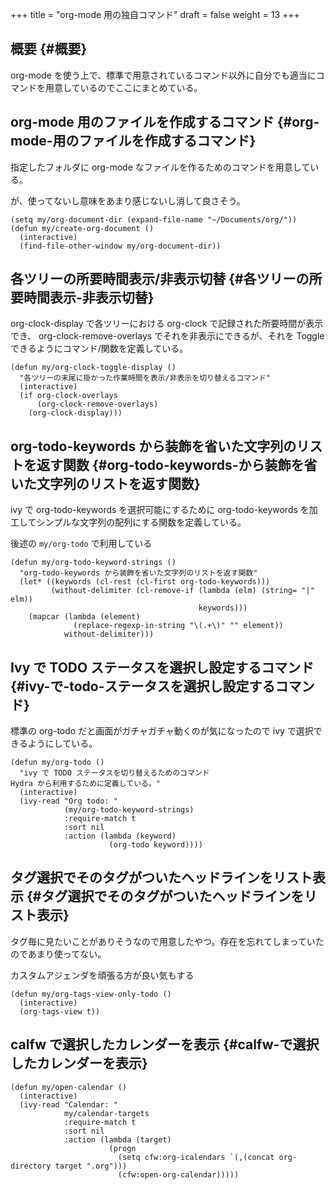 +++
title = "org-mode 用の独自コマンド"
draft = false
weight = 13
+++

## 概要 {#概要}

org-mode を使う上で、標準で用意されているコマンド以外に自分でも適当にコマンドを用意しているのでここにまとめている。


## org-mode 用のファイルを作成するコマンド {#org-mode-用のファイルを作成するコマンド}

指定したフォルダに org-mode なファイルを作るためのコマンドを用意している。

が、使ってないし意味をあまり感じないし消して良さそう。

```emacs-lisp
(setq my/org-document-dir (expand-file-name "~/Documents/org/"))
(defun my/create-org-document ()
  (interactive)
  (find-file-other-window my/org-document-dir))
```


## 各ツリーの所要時間表示/非表示切替 {#各ツリーの所要時間表示-非表示切替}

org-clock-display で各ツリーにおける org-clock で記録された所要時間が表示でき、
org-clock-remove-overlays でそれを非表示にできるが、それを Toggle できるようにコマンド/関数を定義している。

```emacs-lisp
(defun my/org-clock-toggle-display ()
  "各ツリーの末尾に掛かった作業時間を表示/非表示を切り替えるコマンド"
  (interactive)
  (if org-clock-overlays
      (org-clock-remove-overlays)
    (org-clock-display)))
```


## org-todo-keywords から装飾を省いた文字列のリストを返す関数 {#org-todo-keywords-から装飾を省いた文字列のリストを返す関数}

ivy で org-todo-keywords を選択可能にするために
org-todo-keywords を加工してシンプルな文字列の配列にする関数を定義している。

後述の `my/org-todo` で利用している

```emacs-lisp
(defun my/org-todo-keyword-strings ()
  "org-todo-keywords から装飾を省いた文字列のリストを返す関数"
  (let* ((keywords (cl-rest (cl-first org-todo-keywords)))
         (without-delimiter (cl-remove-if (lambda (elm) (string= "|" elm))
                                          keywords)))
    (mapcar (lambda (element)
              (replace-regexp-in-string "\(.+\)" "" element))
            without-delimiter)))
```


## Ivy で TODO ステータスを選択し設定するコマンド {#ivy-で-todo-ステータスを選択し設定するコマンド}

標準の org-todo だと画面がガチャガチャ動くのが気になったので
ivy で選択できるようにしている。

```emacs-lisp
(defun my/org-todo ()
  "ivy で TODO ステータスを切り替えるためのコマンド
Hydra から利用するために定義している。"
  (interactive)
  (ivy-read "Org todo: "
            (my/org-todo-keyword-strings)
            :require-match t
            :sort nil
            :action (lambda (keyword)
                      (org-todo keyword))))
```


## タグ選択でそのタグがついたヘッドラインをリスト表示 {#タグ選択でそのタグがついたヘッドラインをリスト表示}

タグ毎に見たいことがありそうなので用意したやつ。存在を忘れてしまっていたのであまり使ってない。

カスタムアジェンダを頑張る方が良い気もする

```emacs-lisp
(defun my/org-tags-view-only-todo ()
  (interactive)
  (org-tags-view t))
```


## calfw で選択したカレンダーを表示 {#calfw-で選択したカレンダーを表示}

```emacs-lisp
(defun my/open-calendar ()
  (interactive)
  (ivy-read "Calendar: "
            my/calendar-targets
            :require-match t
            :sort nil
            :action (lambda (target)
                      (progn
                        (setq cfw:org-icalendars `(,(concat org-directory target ".org")))
                        (cfw:open-org-calendar)))))
```
